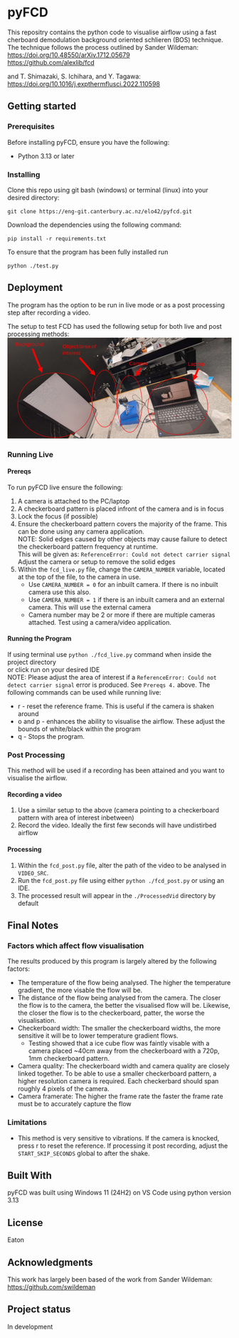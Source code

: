 # pyFCD
This repositry contains the python code to visualise airflow using a fast cherboard demodulation background oriented schlieren (BOS) technique. The technique follows the process outlined by Sander Wildeman: <br>
https://doi.org/10.48550/arXiv.1712.05679  <br>
https://github.com/alexlib/fcd <br>

and T. Shimazaki, S. Ichihara, and Y. Tagawa:<br>
https://doi.org/10.1016/j.expthermflusci.2022.110598


## Getting started
### Prerequisites
Before installing pyFCD, ensure you have the following:
- Python 3.13 or later

### Installing
Clone this repo using git bash (windows) or terminal (linux) into your desired directory:

``` 
git clone https://eng-git.canterbury.ac.nz/elo42/pyfcd.git
```

Download the dependencies using the following command:
```
pip install -r requirements.txt
```
To ensure that the program has been fully installed run 
```
python ./test.py
```

## Deployment
The program has the option to be run in live mode or as a post processing step after recording a video.

The setup to test FCD has used the following setup for both live and post processing methods:
![alt text](./img/setup.png)

### Running Live
#### Prereqs
To run pyFCD live ensure the following:
1. A camera is attached to the PC/laptop
2. A checkerboard pattern is placed infront of the camera and is in focus
3. Lock the focus (if possible)
4. Ensure the checkerboard pattern covers the majority of the frame. This can be done using any camera application. <br>
NOTE: Solid edges caused by other objects may cause failure to detect the checkerboard pattern frequency at runtime. <br>
This will be given as: ```ReferenceError: Could not detect carrier signal```<br>
Adjust the camera or setup to remove the solid edges 
5. Within the `fcd_live.py` file, change the `CAMERA_NUMBER` variable, located at the top of the file, to the camera in use. 
    - Use `CAMERA_NUMBER = 0` for an inbuilt camera. If there is no inbuilt camera use this also.
    - Use `CAMERA_NUMBER = 1` if there is an inbuilt camera and an external camera. This will use the external camera
    - Camera number may be 2 or more if there are multiple cameras attached. Test using a camera/video application. 


#### Running the Program
If using terminal use `python ./fcd_live.py` command when inside the project directory <br>
or click run on your desired IDE <br>
NOTE: Please adjust the area of interest if a ```ReferenceError: Could not detect carrier signal``` error is produced. See `Prereqs 4.` above.
The following commands can be used while running live:
- r - reset the reference frame. This is useful if the camera is shaken around
- o and p - enhances the ability to visualise the airflow. These adjust the bounds of white/black within the program
- q - Stops the program.

### Post Processing
This method will be used if a recording has been attained and you want to visualise the airflow.

#### Recording a video
1. Use a similar setup to the above (camera pointing to a checkerboard pattern with area of interest inbetween)
2. Record the video. Ideally the first few seconds will have undistirbed airflow

#### Processing
1. Within the `fcd_post.py` file, alter the path of the video to be analysed in `VIDEO_SRC`. 
2. Run the `fcd_post.py` file using either `python ./fcd_post.py` or using an IDE.
3. The processed result will appear in the `./ProcessedVid` directory by default

## Final Notes
### Factors which affect flow visualisation
The results produced by this program is largely altered by the following factors:
* The temperature of the flow being analysed. The higher the temperature gradient, the more visable the flow will be.
* The distance of the flow being analysed from the camera. The closer the flow is to the camera, the better the visualised flow will be. Likewise, the closer the flow is to the checkerboard, patter, the worse the visualisation. 
* Checkerboard width: The smaller the checkerboard widths, the more sensitive it will be to lower temperature gradient flows. 
    * Testing showed that a ice cube flow was faintly visable with a camera placed ~40cm away from the checkerboard with a 720p, 1mm checkerboard pattern.
* Camera quality: The checkerboard width and camera quality are closely linked together. To be able to use a smaller checkerboard pattern, a higher resolution camera is required. Each checkerbard should span roughly 4 pixels of the camera.
* Camera framerate: The higher the frame rate the faster the frame rate must be to accurately capture the flow

### Limitations
* This method is very sensitive to vibrations. If the camera is knocked, press r to reset the reference. If processing it post recording, adjust the `START_SKIP_SECONDS` global to after the shake.


## Built With
pyFCD was built using Windows 11 (24H2) on VS Code using python version 3.13

## License
Eaton

## Acknowledgments
This work has largely been based of the work from Sander Wildeman: 
https://github.com/swildeman


## Project status
In development 